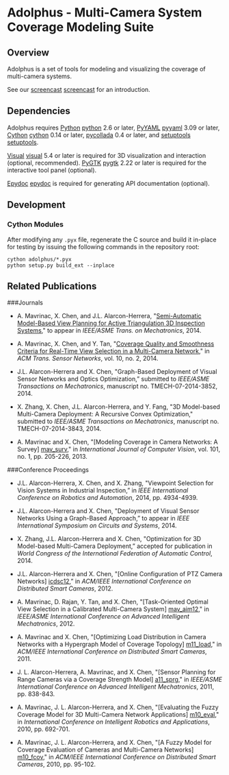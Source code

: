 # Adolphus - Multi-Camera System Coverage Modeling Suite


## Overview

Adolphus is a set of tools for modeling and visualizing the coverage of
multi-camera systems.

See our [screencast] [screencast] for an introduction.


## Dependencies

Adolphus requires [Python] [python] 2.6 or later, [PyYAML] [pyyaml] 3.09 or later, [Cython] [cython] 0.14 or later, [pycollada][collada] 0.4 or later, and [setuptools] [setuptools].

[Visual] [visual] 5.4 or later is required for 3D visualization and interaction
(optional, recommended). [PyGTK] [pygtk] 2.22 or later is required for the
interactive tool panel (optional).

[Epydoc] [epydoc] is required for generating API documentation (optional).


## Development

### Cython Modules

After modifying any `.pyx` file, regenerate the C source and build it in-place
for testing by issuing the following commands in the repository root:

    cython adolphus/*.pyx
    python setup.py build_ext --inplace


## Related Publications

###Journals

* A. Mavrinac, X. Chen, and J.L. Alarcon-Herrera, "[Semi-Automatic Model-Based View Planning for Active Triangulation 3D Inspection Systems][tmech-m-14]," to appear in *IEEE/ASME Trans. on Mechatronics*, 2014.

* A. Mavrinac, X. Chen, and Y. Tan, "[Coverage Quality and Smoothness Criteria for Real-Time View Selection in a Multi-Camera Network][tosn-m-14]," in *ACM Trans. Sensor Networks*, vol. 10, no. 2, 2014.

* J.L. Alarcon-Herrera and X. Chen, "Graph-Based Deployment of Visual Sensor Networks and Optics Optimization,” submitted to *IEEE/ASME Transactions on Mechatronics*, manuscript no. TMECH-07-2014-3852, 2014.

* X. Zhang, X. Chen, J.L. Alarcon-Herrera, and Y. Fang, "3D Model-based Multi-Camera Deployment: A Recursive Convex Optimization," submitted to *IEEE/ASME Transactions on Mechatronics*, manuscript no. TMECH-07-2014-3843, 2014.

* A. Mavrinac and X. Chen, "[Modeling Coverage in Camera Networks: A Survey] [mav_surv]," in *International Journal of Computer Vision*, vol. 101, no. 1, pp. 205-226, 2013.

###Conference Proceedings

* J.L. Alarcon-Herrera, X. Chen, and X. Zhang, "Viewpoint Selection for Vision Systems in Industrial Inspection,” in *IEEE International Conference on Robotics and Automation*, 2014, pp. 4934-4939.

* J.L. Alarcon-Herrera and X. Chen, "Deployment of Visual Sensor Networks Using a Graph-Based Approach,” to appear in *IEEE International Symposium on Circuits and Systems*, 2014.

* X. Zhang, J.L. Alarcon-Herrera and X. Chen, "Optimization for 3D Model-based Multi-Camera Deployment,” accepted for publication in *World Congress of the International Federation of Automatic Control*, 2014.

* J.L. Alarcon-Herrera and X. Chen, "[Online Configuration of PTZ Camera Networks] [icdsc12],” in *ACM/IEEE International Conference on Distributed Smart Cameras*, 2012.

* A. Mavrinac, D. Rajan, Y. Tan, and X. Chen, "[Task-Oriented Optimal View Selection in a Calibrated Multi-Camera System] [mav_aim12]," in *IEEE/ASME International Conference on Advanced Intelligent Mechatronics*, 2012.

* A. Mavrinac and X. Chen, "[Optimizing Load Distribution in Camera Networks with a Hypergraph Model of Coverage Topology] [m11_load]," in *ACM/IEEE International Conference on Distributed Smart Cameras*, 2011.

* J. L. Alarcon-Herrera, A. Mavrinac, and X. Chen, "[Sensor Planning for Range Cameras via a Coverage Strength Model] [a11_sprg]," in *IEEE/ASME International Conference on Advanced Intelligent Mechatronics*, 2011, pp. 838-843.

* A. Mavrinac, J. L. Alarcon-Herrera, and X. Chen, "[Evaluating the Fuzzy Coverage Model for 3D Multi-Camera Network Applications] [m10_eval]," in *International Conference on Intelligent Robotics and Applications*, 2010, pp. 692-701.

* A. Mavrinac, J. L. Alarcon-Herrera, and X. Chen, "[A Fuzzy Model for Coverage Evaluation of Cameras and Multi-Camera Networks] [m10_fcov]," in *ACM/IEEE International Conference on Distributed Smart Cameras*, 2010, pp. 95-102.


[python]: http://www.python.org
[cython]: http://cython.org
[pyyaml]: http://pyyaml.org
[visual]: http://vpython.org
[epydoc]: http://epydoc.sourceforge.net
[pygtk]: http://www.pygtk.org/
[setuptools]: http://pypi.python.org/pypi/setuptools
[screencast]: http://www.youtube.com/watch?v=M-l79fkmmmA
[collada]: https://github.com/pycollada/pycollada

[tosn-m-14]:http://mavrinac.com/files/academic/mavrinac14_camsel.pdf
[tmech-m-14]:http://ieeexplore.ieee.org/xpls/abs_all.jsp?arnumber=6818412&tag=1
[icdsc12]: http://ieeexplore.ieee.org/xpl/articleDetails.jsp?reload=true&arnumber=6470136&sortType%3Dasc_p_Sequence%26filter%3DAND%28p_IS_Number%3A6470120%29
[mav_aim12]: http://mavrinac.com/files/academic/mavrinac12_camsel.pdf
[mav_surv]: http://mavrinac.com/files/academic/mavrinac12_cncov.pdf
[m10_fcov]: http://mavrinac.com/files/academic/mavrinac10_fuzzycoverage.pdf
[m10_eval]: http://mavrinac.com/files/academic/mavrinac10_fcm3deval.pdf
[a11_sprg]: http://mavrinac.com/files/academic/alarcon11_sprange.pdf
[m11_load]: http://mavrinac.com/files/academic/mavrinac11_loaddist.pdf
